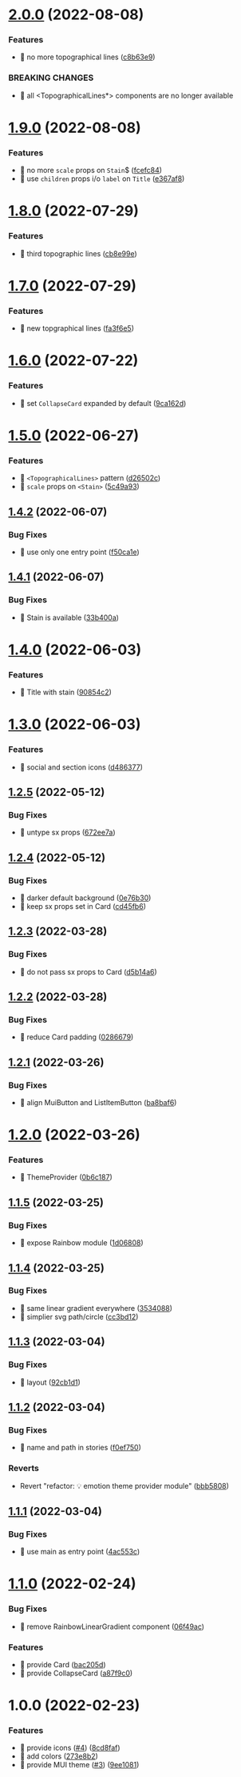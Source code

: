 # [2.0.0](https://github.com/ctrlup-io/rainbow-react/compare/v1.9.0...v2.0.0) (2022-08-08)


### Features

* 🎸 no more topographical lines ([c8b63e9](https://github.com/ctrlup-io/rainbow-react/commit/c8b63e909ea5a6272d8b42e9d588ca14033292e8))


### BREAKING CHANGES

* 🧨 all <TopographicalLines*> components are no longer available

# [1.9.0](https://github.com/ctrlup-io/rainbow-react/compare/v1.8.0...v1.9.0) (2022-08-08)


### Features

* 🎸 no more `scale` props on `Stain`$ ([fcefc84](https://github.com/ctrlup-io/rainbow-react/commit/fcefc84033305e7e3a2d9b9e046449880e025576))
* 🎸 use `children` props i/o `label` on `Title` ([e367af8](https://github.com/ctrlup-io/rainbow-react/commit/e367af80c92d942864dd9a1bd34a1dc776f1a58c))

# [1.8.0](https://github.com/ctrlup-io/rainbow-react/compare/v1.7.0...v1.8.0) (2022-07-29)


### Features

* 🎸 third topographic lines ([cb8e99e](https://github.com/ctrlup-io/rainbow-react/commit/cb8e99e04d642f0237832b3cf4a5430571950f0a))

# [1.7.0](https://github.com/ctrlup-io/rainbow-react/compare/v1.6.0...v1.7.0) (2022-07-29)


### Features

* 🎸 new topgraphical lines ([fa3f6e5](https://github.com/ctrlup-io/rainbow-react/commit/fa3f6e5ef610ff1e564b5922c0ec5ee1398ac123))

# [1.6.0](https://github.com/ctrlup-io/rainbow-react/compare/v1.5.0...v1.6.0) (2022-07-22)


### Features

* 🎸 set `CollapseCard` expanded by default ([9ca162d](https://github.com/ctrlup-io/rainbow-react/commit/9ca162df1cb7f025042909924f2c6fab8e1e41c2))

# [1.5.0](https://github.com/ctrlup-io/rainbow-react/compare/v1.4.2...v1.5.0) (2022-06-27)


### Features

* 🎸 `<TopographicalLines>` pattern ([d26502c](https://github.com/ctrlup-io/rainbow-react/commit/d26502cb63b54c16f9b12a9fd3030b36cb2055e0))
* 🎸 `scale` props on `<Stain>` ([5c49a93](https://github.com/ctrlup-io/rainbow-react/commit/5c49a933cb7710d06cc3b08e843a70f5da065914))

## [1.4.2](https://github.com/ctrlup-io/rainbow-react/compare/v1.4.1...v1.4.2) (2022-06-07)


### Bug Fixes

* 🐛 use only one entry point ([f50ca1e](https://github.com/ctrlup-io/rainbow-react/commit/f50ca1e012d471ea5ca55240969c4fe48a189152))

## [1.4.1](https://github.com/ctrlup-io/rainbow-react/compare/v1.4.0...v1.4.1) (2022-06-07)


### Bug Fixes

* 🐛 Stain is available ([33b400a](https://github.com/ctrlup-io/rainbow-react/commit/33b400a11a54dfc26b2356aafeb6ec2c1c3c9039))

# [1.4.0](https://github.com/ctrlup-io/rainbow-react/compare/v1.3.0...v1.4.0) (2022-06-03)


### Features

* 🎸 Title with stain ([90854c2](https://github.com/ctrlup-io/rainbow-react/commit/90854c21ecfb08c80511a5331a2e3885a4701727))

# [1.3.0](https://github.com/ctrlup-io/rainbow-react/compare/v1.2.5...v1.3.0) (2022-06-03)


### Features

* 🎸 social and section icons ([d486377](https://github.com/ctrlup-io/rainbow-react/commit/d486377f7c1e77ee9bfb8e0fa8a90effba18ae2e))

## [1.2.5](https://github.com/ctrlup-io/rainbow-react/compare/v1.2.4...v1.2.5) (2022-05-12)


### Bug Fixes

* 🐛 untype sx props ([672ee7a](https://github.com/ctrlup-io/rainbow-react/commit/672ee7afcbf8bd4c27fc5b53700f2dbe7c92a16a))

## [1.2.4](https://github.com/ctrlup-io/rainbow-react/compare/v1.2.3...v1.2.4) (2022-05-12)


### Bug Fixes

* 🐛 darker default background ([0e76b30](https://github.com/ctrlup-io/rainbow-react/commit/0e76b3095bbda16c66c3887bea0d4ac8c2ee9b46))
* 🐛 keep sx props set in Card ([cd45fb6](https://github.com/ctrlup-io/rainbow-react/commit/cd45fb613440441ccbd86b2044bfa91a5c9c3d34))

## [1.2.3](https://github.com/ctrlup-io/rainbow-react/compare/v1.2.2...v1.2.3) (2022-03-28)


### Bug Fixes

* 🐛 do not pass sx props to Card ([d5b14a6](https://github.com/ctrlup-io/rainbow-react/commit/d5b14a6f7b2393b8823999f33c3a3a0f0a41328f))

## [1.2.2](https://github.com/ctrlup-io/rainbow-react/compare/v1.2.1...v1.2.2) (2022-03-28)


### Bug Fixes

* 🐛 reduce Card padding ([0286679](https://github.com/ctrlup-io/rainbow-react/commit/028667976fae4d1bf38e2e875b7323251343f477))

## [1.2.1](https://github.com/ctrlup-io/rainbow-react/compare/v1.2.0...v1.2.1) (2022-03-26)


### Bug Fixes

* 🐛 align MuiButton and ListItemButton ([ba8baf6](https://github.com/ctrlup-io/rainbow-react/commit/ba8baf634c8e36839f7a45774d2765a25b8bbc65))

# [1.2.0](https://github.com/ctrlup-io/rainbow-react/compare/v1.1.5...v1.2.0) (2022-03-26)


### Features

* 🎸 ThemeProvider ([0b6c187](https://github.com/ctrlup-io/rainbow-react/commit/0b6c187373bc08b674ab70c2947bcf41f5a36bbd))

## [1.1.5](https://github.com/ctrlup-io/rainbow-react/compare/v1.1.4...v1.1.5) (2022-03-25)


### Bug Fixes

* 🐛 expose Rainbow module ([1d06808](https://github.com/ctrlup-io/rainbow-react/commit/1d068089ec70324d3fd4542c81f6a8a892a09d61))

## [1.1.4](https://github.com/ctrlup-io/rainbow-react/compare/v1.1.3...v1.1.4) (2022-03-25)


### Bug Fixes

* 🐛 same linear gradient everywhere ([3534088](https://github.com/ctrlup-io/rainbow-react/commit/35340889b4b7e22c1fbbeddadcd420b20c14f451))
* 🐛 simplier svg path/circle ([cc3bd12](https://github.com/ctrlup-io/rainbow-react/commit/cc3bd12b054f9a276e854ee9a59f500d4c737e34))

## [1.1.3](https://github.com/ctrlup-io/rainbow-react/compare/v1.1.2...v1.1.3) (2022-03-04)


### Bug Fixes

* 🐛 layout ([92cb1d1](https://github.com/ctrlup-io/rainbow-react/commit/92cb1d182118564e26fc647d89dccc5a8fdab6df))

## [1.1.2](https://github.com/ctrlup-io/rainbow-react/compare/v1.1.1...v1.1.2) (2022-03-04)


### Bug Fixes

* 🐛 name and path in stories ([f0ef750](https://github.com/ctrlup-io/rainbow-react/commit/f0ef750e73b84b8d871bdfeee78f0b1d4d01e2ef))


### Reverts

* Revert "refactor: 💡 emotion theme provider module" ([bbb5808](https://github.com/ctrlup-io/rainbow-react/commit/bbb580848e5df025d3d541afa2980d21e86bec25))

## [1.1.1](https://github.com/ctrlup-io/rainbow-react/compare/v1.1.0...v1.1.1) (2022-03-04)


### Bug Fixes

* 🐛 use main as entry point ([4ac553c](https://github.com/ctrlup-io/rainbow-react/commit/4ac553c27fbd75b59dc4eddc7fff1c54f0cebc41))

# [1.1.0](https://github.com/ctrlup-io/rainbow-react/compare/v1.0.0...v1.1.0) (2022-02-24)


### Bug Fixes

* 🐛 remove RainbowLinearGradient component ([06f49ac](https://github.com/ctrlup-io/rainbow-react/commit/06f49ac7d1a1b6911c5037ffd2d6d6adc74c74ce))


### Features

* 🎸 provide Card ([bac205d](https://github.com/ctrlup-io/rainbow-react/commit/bac205dcb128f22ad2cb6e314059039699e831fc))
* 🎸 provide CollapseCard ([a87f9c0](https://github.com/ctrlup-io/rainbow-react/commit/a87f9c0b32116fb5d329b99b03eb9b37daf6d95d))

# 1.0.0 (2022-02-23)


### Features

*  🎸 provide icons ([#4](https://github.com/ctrlup-io/rainbow-react/issues/4)) ([8cd8faf](https://github.com/ctrlup-io/rainbow-react/commit/8cd8faf9d283a0290f16691a275ee3e636be6b54))
* 🎸 add colors ([273e8b2](https://github.com/ctrlup-io/rainbow-react/commit/273e8b2f29d03b6d442a3eb73978b4e34bf69349))
* 🎸 provide MUI theme ([#3](https://github.com/ctrlup-io/rainbow-react/issues/3)) ([9ee1081](https://github.com/ctrlup-io/rainbow-react/commit/9ee1081c4b5f808fd0ce0805d5b1ce08f45ea1de))
